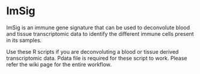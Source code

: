 # ImSig
ImSig is an immune gene signature that can be used to deconvolute blood and tissue transcriptomic data to identify the different immune cells present in its samples.

Use these R scripts if you are deconvoluting a blood or tissue derived transcriptomic data. 
Pdata file is required for these script to work.
Please refer the wiki page for the entire workflow.
